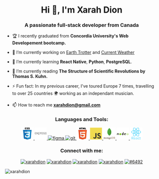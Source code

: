 <h1 align="center">Hi 👋, I'm Xarah Dion</h1>
<h3 align="center">A passionate full-stack developer from Canada</h3>

- 🏆 I recently graduated from **Concordia University's Web Developement bootcamp.**

- 🔨 I’m currently working on [Earth Trotter](https://github.com/XarahDion/final-project) and [Current Weather](https://github.com/XarahDion/weather-app)

- 🌱 I’m currently learning **React Native**, **Python**, **PostgreSQL**.

- 📔 I’m currently reading **The Structure of Scientific Revolutions by Thomas S. Kuhn.**

- ⚡ Fun fact: In my previous career, I've toured Europe 7 times, travelling to over 25 countries 🌍 working as an independant musician. 

- 📫 How to reach me **xarahdion@gmail.com**

<h3 align="center">Languages and Tools:</h3>
<p align="center"> <a href="https://www.w3schools.com/css/" target="_blank" rel="noreferrer"> <img src="https://raw.githubusercontent.com/devicons/devicon/master/icons/css3/css3-original-wordmark.svg" alt="css3" width="40" height="40"/> </a> <a href="https://expressjs.com" target="_blank" rel="noreferrer"> <img src="https://raw.githubusercontent.com/devicons/devicon/master/icons/express/express-original-wordmark.svg" alt="express" width="40" height="40"/> </a> <a href="https://www.figma.com/" target="_blank" rel="noreferrer"> <img src="https://www.vectorlogo.zone/logos/figma/figma-icon.svg" alt="figma" width="40" height="40"/> </a> <a href="https://git-scm.com/" target="_blank" rel="noreferrer"> <img src="https://www.vectorlogo.zone/logos/git-scm/git-scm-icon.svg" alt="git" width="40" height="40"/> </a> <a href="https://www.w3.org/html/" target="_blank" rel="noreferrer"> <img src="https://raw.githubusercontent.com/devicons/devicon/master/icons/html5/html5-original-wordmark.svg" alt="html5" width="40" height="40"/> </a> <a href="https://developer.mozilla.org/en-US/docs/Web/JavaScript" target="_blank" rel="noreferrer"> <img src="https://raw.githubusercontent.com/devicons/devicon/master/icons/javascript/javascript-original.svg" alt="javascript" width="40" height="40"/> </a> <a href="https://www.mongodb.com/" target="_blank" rel="noreferrer"> <img src="https://raw.githubusercontent.com/devicons/devicon/master/icons/mongodb/mongodb-original-wordmark.svg" alt="mongodb" width="40" height="40"/> </a> <a href="https://nodejs.org" target="_blank" rel="noreferrer"> <img src="https://raw.githubusercontent.com/devicons/devicon/master/icons/nodejs/nodejs-original-wordmark.svg" alt="nodejs" width="40" height="40"/> </a> <a href="https://reactjs.org/" target="_blank" rel="noreferrer"> <img src="https://raw.githubusercontent.com/devicons/devicon/master/icons/react/react-original-wordmark.svg" alt="react" width="40" height="40"/> </a> </p>

<h3 align="center">Connect with me:</h3>
<p align="center">
<a href="https://twitter.com/xarahdion" target="blank"><img align="center" src="https://raw.githubusercontent.com/rahuldkjain/github-profile-readme-generator/master/src/images/icons/Social/twitter.svg" alt="xarahdion" height="30" width="40" /></a>
<a href="https://linkedin.com/in/xarahdion" target="blank"><img align="center" src="https://raw.githubusercontent.com/rahuldkjain/github-profile-readme-generator/master/src/images/icons/Social/linked-in-alt.svg" alt="xarahdion" height="30" width="40" /></a>
<a href="https://fb.com/xarahdion" target="blank"><img align="center" src="https://raw.githubusercontent.com/rahuldkjain/github-profile-readme-generator/master/src/images/icons/Social/facebook.svg" alt="xarahdion" height="30" width="40" /></a>
<a href="https://instagram.com/xarahdion" target="blank"><img align="center" src="https://raw.githubusercontent.com/rahuldkjain/github-profile-readme-generator/master/src/images/icons/Social/instagram.svg" alt="xarahdion" height="30" width="40" /></a>
<a href="https://discord.gg/#6492" target="blank"><img align="center" src="https://raw.githubusercontent.com/rahuldkjain/github-profile-readme-generator/master/src/images/icons/Social/discord.svg" alt="#6492" height="30" width="40" /></a>
</p>

<p><img align="center" src="https://github-readme-stats.vercel.app/api/top-langs?username=xarahdion&show_icons=true&locale=en&layout=compact" alt="xarahdion" /></p>
